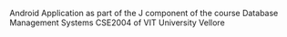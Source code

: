 Android Application as part of the J component of the course Database Management Systems CSE2004 of VIT University Vellore
